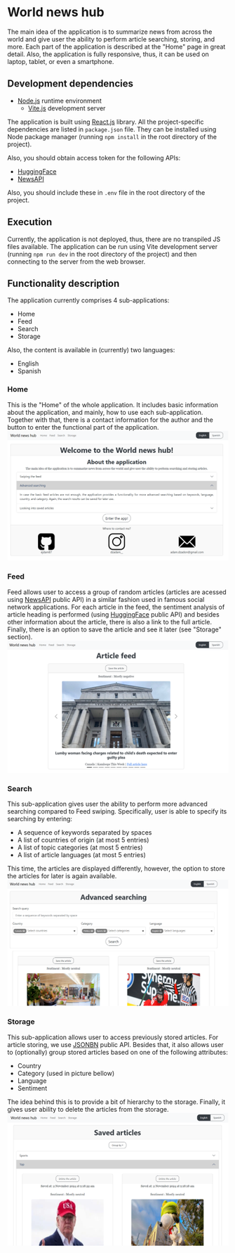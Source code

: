 # World news hub
The main idea of the application is to summarize news from across the world and give user the ability to perform article searching, storing, and more. Each part of the application is described at the "Home" page in great detail. Also, the application is fully responsive, thus, it can be used on laptop, tablet, or even a smartphone.

## Development dependencies
- [Node.js](https://nodejs.org/en) runtime environment
    - [Vite.js](https://v2.vitejs.dev/) development server

The application is built using [React.js](https://react.dev/) library. All the project-specific dependencies are listed in `package.json` file. They can be installed using Node package manager (running `npm install` in the root directory of the project).

Also, you should obtain access token for the following APIs:
- [HuggingFace](https://huggingface.co/)
- [NewsAPI](https://newsdata.io/documentation)

Also, you should include these in `.env` file in the root directory of the project.

## Execution
Currently, the application is not deployed, thus, there are no transpiled JS files available. The application can be run using Vite development server (running `npm run dev` in the root directory of the project) and then connecting to the server from the web browser.

## Functionality description
The application currently comprises 4 sub-applications:
- Home
- Feed
- Search
- Storage

Also, the content is available in (currently) two languages:
- English
- Spanish

### Home
This is the "Home" of the whole application. It includes basic information about the application, and mainly, how to use each sub-application. Together with that, there is a contact information for the author and the button to enter the functional part of the application.
![Home](./images/home.png)

### Feed
Feed allows user to access a group of random articles (articles are acessed using [NewsAPI](https://newsdata.io/documentation) public API) in a similar fashion used in famous social network applications. For each article in the feed, the sentiment analysis of article heading is performed (using [HuggingFace](https://huggingface.co/) public API) and besides other information about the article, there is also a link to the full article. Finally, there is an option to save the article and see it later (see "Storage" section).
![Feed](./images/feed.png)

### Search
This sub-application gives user the ability to perform more advanced searching compared to Feed swiping. Specifically, user is able to specify its searching by entering:
- A sequence of keywords separated by spaces
- A list of countries of origin (at most 5 entries)
- A list of topic categories (at most 5 entries)
- A list of article languages (at most 5 entries)

This time, the articles are displayed differently, however, the option to store the articles for later is again available.
![Search](./images/search.png)

### Storage
This sub-application allows user to access previously stored articles. For article storing, we use [JSONBN](https://jsonbin.io/api-reference) public API. Besides that, it also allows user to (optionally) group stored articles based on one of the following attributes:
- Country
- Category (used in picture bellow)
- Language
- Sentiment

The idea behind this is to provide a bit of hierarchy to the storage. Finally, it gives user ability to delete the articles from the storage.
![Storage](./images/storage.png)